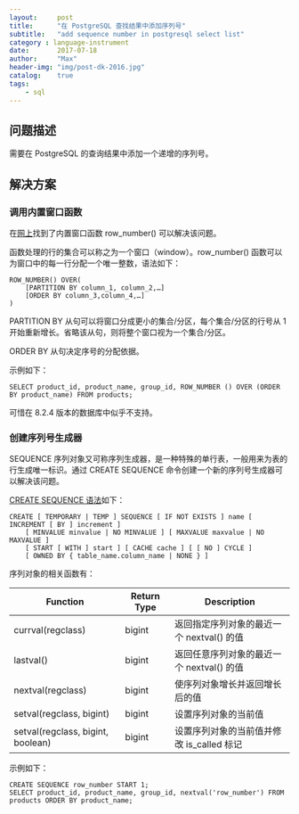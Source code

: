 ```yaml
---
layout:     post
title:      "在 PostgreSQL 查找结果中添加序列号"
subtitle:   "add sequence number in postgresql select list"
category : language-instrument
date:       2017-07-18
author:     "Max"
header-img: "img/post-dk-2016.jpg"
catalog:    true
tags:
    - sql
---
```


## 问题描述

需要在 PostgreSQL 的查询结果中添加一个递增的序列号。

## 解决方案

### 调用内置窗口函数

在[网上](http://www.postgresqltutorial.com/postgresql-row_number/)找到了内置窗口函数 row_number() 可以解决该问题。

函数处理的行的集合可以称之为一个窗口（window）。row_number() 函数可以为窗口中的每一行分配一个唯一整数，语法如下：
```
ROW_NUMBER() OVER(
    [PARTITION BY column_1, column_2,…]
    [ORDER BY column_3,column_4,…]
)
```
PARTITION BY 从句可以将窗口分成更小的集合/分区，每个集合/分区的行号从 1 开始重新增长。省略该从句，则将整个窗口视为一个集合/分区。

ORDER BY 从句决定序号的分配依据。

示例如下：
```
SELECT product_id, product_name, group_id, ROW_NUMBER () OVER (ORDER BY product_name) FROM products;
```

可惜在 8.2.4 版本的数据库中似乎不支持。

### 创建序列号生成器

SEQUENCE 序列对象又可称序列生成器，是一种特殊的单行表，一般用来为表的行生成唯一标识。通过 CREATE SEQUENCE 命令创建一个新的序列号生成器可以解决该问题。

[CREATE SEQUENCE 语法](https://www.postgresql.org/docs/current/static/sql-createsequence.html)如下：
```
CREATE [ TEMPORARY | TEMP ] SEQUENCE [ IF NOT EXISTS ] name [ INCREMENT [ BY ] increment ]
    [ MINVALUE minvalue | NO MINVALUE ] [ MAXVALUE maxvalue | NO MAXVALUE ]
    [ START [ WITH ] start ] [ CACHE cache ] [ [ NO ] CYCLE ]
    [ OWNED BY { table_name.column_name | NONE } ]
```

序列对象的相关函数有：

Function | Return Type | Description
--- | --- | ---
currval(regclass) | bigint | 返回指定序列对象的最近一个 nextval() 的值
lastval() | bigint | 返回任意序列对象的最近一个 nextval() 的值
nextval(regclass) |  bigint | 使序列对象增长并返回增长后的值
setval(regclass, bigint) | bigint | 设置序列对象的当前值
setval(regclass, bigint, boolean) | bigint | 设置序列对象的当前值并修改 is_called 标记


示例如下：
```
CREATE SEQUENCE row_number START 1;
SELECT product_id, product_name, group_id, nextval('row_number') FROM products ORDER BY product_name;
```




